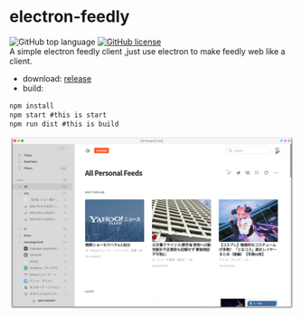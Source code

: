 # electron-feedly
![GitHub top language](https://img.shields.io/github/languages/top/asutorufa/electron-feedly)
[![GitHub license](https://img.shields.io/github/license/Asutorufa/electron-feedly)](https://github.com/Asutorufa/electron-feedly/blob/master/LICENSE)  
A simple electron feedly client ,just use electron to make feedly web like a client.  
- download: [release](https://github.com/Asutorufa/electron-feedly/releases)  
- build:

```shell
npm install
npm start #this is start
npm run dist #this is build
```

![](https://raw.githubusercontent.com/Asutorufa/electron-feedly/master/proview2.png)

